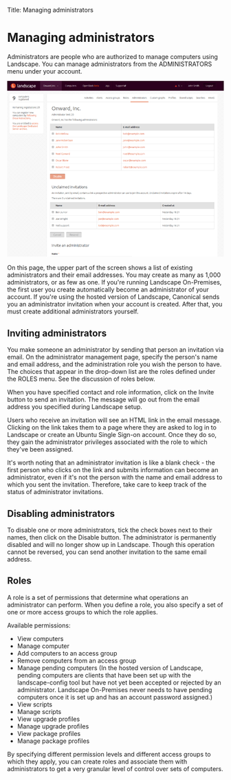 Title: Managing administrators

# Managing administrators

Administrators are people who are authorized to manage computers using
Landscape. You can manage administrators from the ADMINISTRATORS menu under
your account.

![Administrators](../media/manageadmin1.png)

On this page, the upper part of the screen shows a list of existing
administrators and their email addresses. You may create as many as 1,000
administrators, or as few as one. If you're running Landscape On-Premises, the
first user you create automatically become an administrator of your account. If
you're using the hosted version of Landscape, Canonical sends you an
administrator invitation when your account is created. After that, you must
create additional administrators yourself.

## Inviting administrators

You make someone an administrator by sending that person an invitation via
email. On the administrator management page, specify the person's name and
email address, and the administration role you wish the person to have. The
choices that appear in the drop-down list are the roles defined under the ROLES
menu. See the discussion of roles below.

When you have specified contact and role information, click on the Invite
button to send an invitation. The message will go out from the email address
you specified during Landscape setup.

Users who receive an invitation will see an HTML link in the email message.
Clicking on the link takes them to a page where they are asked to log in to
Landscape or create an Ubuntu Single Sign-on account. Once they do so, they
gain the administrator privileges associated with the role to which they've
been assigned.

It's worth noting that an administrator invitation is like a blank check - the
first person who clicks on the link and submits information can become an
administrator, even if it's not the person with the name and email address to
which you sent the invitation. Therefore, take care to keep track of the status
of administrator invitations.

## Disabling administrators

To disable one or more administrators, tick the check boxes next to their
names, then click on the Disable button. The administrator is permanently
disabled and will no longer show up in Landscape. Though this operation cannot
be reversed, you can send another invitation to the same email address.

## Roles

A role is a set of permissions that determine what operations an administrator
can perform. When you define a role, you also specify a set of one or more
access groups to which the role applies.

Available permissions:

- View computers
- Manage computer
- Add computers to an access group
- Remove computers from an access group
- Manage pending computers (In the hosted version of Landscape, pending
  computers are clients that have been set up with the landscape-config tool
  but have not yet been accepted or rejected by an administrator. Landscape
  On-Premises never needs to have pending computers once it is set up and
  has an account password assigned.)
- View scripts
- Manage scripts
- View upgrade profiles
- Manage upgrade profiles
- View package profiles
- Manage package profiles

By specifying different permission levels and different access groups to which
they apply, you can create roles and associate them with administrators to get
a very granular level of control over sets of computers.
